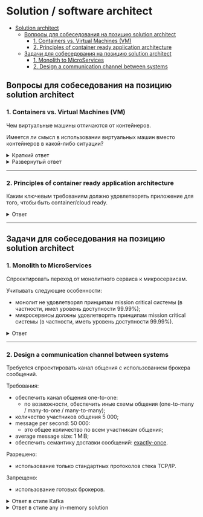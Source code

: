# Solution / software architect

<!--ts-->
* [Solution architect](#solution-architect)
   * [Вопросы для собеседования на позицию solution architect](#вопросы-для-собеседования-на-позицию-solution-architect)
      * [1. Containers vs. Virtual Machines (VM)](#1-containers-vs-virtual-machines-vm)
      * [2. Principles of container ready application architecture](#2-principles-of-container-ready-application-architecture)
   * [Задачи для собеседования на позицию solution architect](#задачи-для-собеседования-на-позицию-solution-architect)
      * [1. Monolith to MicroServices](#1-monolith-to-microservices)
      * [2. Design a communication channel between systems](#2-design-a-communication-channel-between-systems)

<!-- Added by: runner, at: Mon Jan 10 11:04:15 UTC 2022 -->

<!--te-->

## Вопросы для собеседования на позицию solution architect

### 1. Containers vs. Virtual Machines (VM)

Чем виртуальные машины отличаются от контейнеров.

Имеется ли смысл в использовании виртуальных машин вместо контейнеров в какой-либо ситуации?

<details><summary markdown="span">Краткий ответ</summary>

Виртуальные машины могут использоваться вместо контейнеров в ситуации, когда:

Требуется:
* максимальный уровень изоляции с точки зрения безопасности
(относительно других процессов, запущенных на том же hardware);
* максимальная оптимизация в коде приложения с учетом низкоуровневых особенностей операционной системы и hardware,
в рамках которого запущено приложения.

Допускается:
* дополнительные затраты ресурсов (каждая VM довольно тяжеловесна, т.к. включает в себя всю 
операционную систему, включая её ядро);
* время старта измеримое в минутах (а не в миллисекундах, как в случае с контейнерами).

</details>

<details><summary markdown="span">Развернутый ответ</summary>

Смотрите [здесь](https://www.backblaze.com/blog/vm-vs-containers/).

</details>

---

### 2. Principles of container ready application architecture  

Каким ключевым требованиям должно удовлетворять приложение для того, чтобы быть container/cloud ready.

<details><summary markdown="span">Ответ</summary>

Единого ответа на данный вопрос, пожалуй, не существует, но я бы отметил следующие требования к приложению:
* приложение должно быть stateless;
  * не должно иметь состояния, хранимого единолично в рамках отдельно взятого инстанса (экземпляра);
  * данный пункт не касается хранения данных во вне данных сервисов, т.е. в различных хранилищах:
    * persistent БД;
    * распределенных in-memory хранилищ;
    * message broker'ах;
  * sticky session не должен быть must have:
    * не должно ожидаться "залипания" запросов в рамках клиентской сессии на один и тот же инстанс сервиса 
    (наличие актуальных данных в локальном cache не должно являться обязательной частью бизнес процесса приложения);
* приложение должно быть готово к работе в рамках [оркестрирующей среды](#orchestration-tools):
  * должны быть предусмотрены меры для:
    * [трассировки запросов](https://www.codemotion.com/magazine/dev-hub/backend-dev/troubleshooting-debugging-microservices/):
      * например, посредством каких-либо инфраструктурных решений по типу proxy sidecar'ов (например, istio), 
      которые возьмут на себя задачу обогащения запросов информацией для возможности трассировки;
    * [журналирования (logging and crash reporting)](https://www.codemotion.com/magazine/dev-hub/backend-dev/troubleshooting-debugging-microservices/):
      * выбрать централизованную или децентрализованную систему логирования (либо их гибрид, например, 
      все логи уровня ERROR отправлять в централизованную систему, а остальные оставлять в рамках инстанса);
      * предусмотреть возможность поиска и работы с логами (при поиске логов по конкретному запросу данный вопрос 
      напрямую пересекается с трассировкой запросов);
    * мониторинга:
      * выбрать подходящую модель мониторинга в рамках распределенной среды:
        * например, воспользоваться асинхронной моделью работы Prometheus:
          * discover targets;
          * polling each target every x time;
    * аудита:
      * выбрать между синхронной или асинхронной моделью отправки событий, либо выбрать гибрид из этих моделей:
        * критически важные события отправлять синхронно;
        * остальные события отправлять асинхронно (для того, чтобы не замедлять процесс обработки запросов / 
        фоновый процесс на сетевые взаимодействия с внешним сервисом аудита, который может оказаться недоступен);
  * приложение должно быть готово сообщать информацию о своем состоянии оркестрирующей среде:
    * поддерживать механизм сообщения состояния в соответствии с используемой средой оркестрации.  
    Рассмотрим на примере k8s, который с некоторой частотой отправляет определенные http(s) запросы к инстансам сервиса.  
    Данные запросы разбиты на 3 типа и называются пробами:
      * startup prob:
        * Kubelet использует startup пробы, чтобы понять, когда приложение в контейнере было запущено.  
        Если проба настроена, он блокирует liveness и readiness проверки, до момента пока проба не станет успешной, 
        и проверяет, что эта проба не мешает запуску приложения.  
        Это может быть использовано для проверки работоспособности медленно стартующих контейнеров, 
        чтобы избежать убийства kubelet'ом прежде, чем они будут запущены.
      * liveness prob:
        * приложение должно отвечать на эту пробу, если приложение работает;
        * отсутствие ответа на эту пробу в течение определенного интервала времени / количества попыток опроса 
        будет являться сигналом для перезапуска инстанса приложения; 
      * readiness prob:
        * приложение должно отвечать на эту пробу успехом, если оно готово принимать трафик, т.е. если с точки зрения
        бизнес логики приложение имеет все доступне ресурсы (помимо своей работоспособности также должна проверяться
        работоспособность критических важных для данного приложения внешних сервисов);
        * пока pod не перейдет в статус ready, он не будет включен в балансировку нагрузки на данный сервис;
  * приложение должно быть готово к тому, что оно может быть перезапущено при необходимости:
    * причины перезапуска см. выше в пункте с liveness prob;
    * приложение должно быть достаточно легковесным и по возможности автономным:
      * в отличие от виртуальных машин, среды оркестрации контейнерами предполагают, что количество контейнеров 
      может как быстро увеличиваться, так и быстро уменьшаться;
      * время старта приложения должно измеряться в секундах;
      * принцип разделения приложений должен стремиться к fine-grained;
    * желательно, чтобы приложение поддерживало [graceful shutdown](https://linkerd.io/2.10/tasks/graceful-shutdown/):
      * сигнал о необходимости завершения работы приложения в штатном режиме по той или иной причине:
        * количество инстансов сервиса было уменьшено в конфигурации k8s;
        * часть инстансов сервиса выключается для замены их на следующую версию согласно той или иной стратегии 
        deployment ([canary, blue/green, rolling deployment](https://searchitoperations.techtarget.com/answer/When-to-use-canary-vs-blue-green-vs-rolling-deployment));
      * частично обработку сигнала graceful shutdown может на себя взять proxy sidecar (например, istio), 
      который после (сразу или спустя некоторый таймаут) получения TERM сигнала от среды оркестрации будет отклонять 
      все поступающие новые запросы:
        * такой подход поможет решить проблему поступления новых запросов и взятия их в обработку, но не решит
          проблему той или иной фоновой работы, которую теоретически может выполнять приложение (например,
          посредством scheduler'а взять из БД в обработку асинхронную задачу и начать двигать её по бизнес процессу,
          изменяя состояние в БД и общаясь с внешними системами);
      * поддержать обработку graceful shutdown сигнала на уровне приложения:
        * поддержка необходима в случае наличия механизма фоновой обработки задач (подробнее см. в предыдущем пункте);
        * в случае с k8s это выглядит как pre stop hook;
* приложения должны стремиться к низкому уровню связности между друг другом (loosely coupled services):
  * такой подход позволит сделать приложения более независимыми друг от друга;
  * пример подходов, которые при разумном применении в нужных местах помогут снизить связанность сервисов:
    * использование хореографии вместо оркестрации в рамках асинхронных процессов взаимодействия между сервисами;
    * использование sidecar для сбора из локальных данных (временных файлов / in-memory данных) 
    логов / метрик / событий в рамках централизованной системы журналирования / мониторинга / аудита, соответственно;
    * версионирование сервисов согласно [semver 2.0.0](https://semver.org/) и декларирование стандартизированных API:
      * использование стандартизированных спецификаций API (например, в виде OpenAPI), не теряющих обратную 
      совместимость в рамках мажорной версии сервиса;
* при разработке приложения следует использовать наиболее подходящие средства (best-of-breed languages and frameworks):
  * в связи с тем, что сервисы имеют низкую связность (изолированы друг от друга на уровне сетевых интерфейсов и 
  явно самостоятельно не взаимодействуют с инфраструктурными компонентами - см. предыдущий пункт), то в рамках каждого из них 
  можно использовать наиболее подходящие средства для создания сервиса:
    * например:
      * для создания решений на базе искусственного интеллекта следует использовать стек поверх Python (в виду обилия библиотек и
      фреймворков в данной области, адаптированных под python);
      * для создания утилитных средств может быть удобнее использоваться стек поверх Go;
      * для создания "стандартных" enterprise веб приложений достаточно удобно использовать стек технологий Java,
      который имеет множество библиотек и фреймфорков для построения решений в данной области;
    * в качестве разумного и важного ограничения в данном пункте будет выступать возможность компании поддерживать эти
    средства разработки в дальнейшем (вероятно, компания сразу же выберет ограниченный стек технологий, в рамках 
    которого и будет предоставляться выбор).

Помимо требований к самому приложению также должен соблюдаться ряд требований к организационной структуре, 
в рамках которой используется оркеструющая среда:
* компания должна быть готова к особенностям, которые привнесут с собой контейнеры с точки зрения:
  * безопасности;
  * мониторинга;
  * сетевых взаимодействий;
  * контроля и управления над контейнерами.

<a name="orchestration-tools"></a>
<details><summary markdown="span">Примеры средств оркестрации</summary>

* k8s или решений, работающих поверх него:
  * RedHat OpenShift;
  * Rancher;
  * cloud-based managed container orchestration tools:
    * AWS Elastic Kubernetes Service (EKS);
    * Amazon EC2 Container Service (ECS);
    * Google Container Engine (GKE);
    * Azure AKS Service;
    * Digital Ocean Kubernetes Service;
  * Hashicorp Nomad;
  * Docker Swarm;
  * Mesos;
  * orchestration tools to run containers in a serverless way:
    * AWS Fargate;
    * Google Cloud Run;
    * Azure Container Instances.

Подробнее см. [здесь](https://devopscube.com/docker-container-clustering-tools/).
    
</details>

Для предоставления более развернутого ответа следует изучить следующие статьи:
* [Principles of container-based application design](https://www.redhat.com/en/resources/cloud-native-container-design-whitepaper);
* [10 KEY ATTRIBUTES OF CLOUD-NATIVE APPLICATIONS](https://thenewstack.io/10-key-attributes-of-cloud-native-applications/);
* [Best Practices for Running Containers and Kubernetes in Production](https://www.gartner.com/doc/reprints?id=1-26FJDOAI&ct=210608&st=sb).

</details>

---

## Задачи для собеседования на позицию solution architect

### 1. Monolith to MicroServices

Спроектировать переход от монолитного сервиса к микросервисам.

Учитывать следующие особенности:
* монолит не удовлетворял принципам mission critical системы (в частности, имел уровень доступности 99.99%);
* микросервисы должны удовлетворять принципам mission critical системы (в частности, иметь уровень доступности 99.99%).

<details><summary markdown="span">Ответ</summary>

**Обозначим критерии mission critical системы:**

Для достижения уровня доступности mission critical систем (99.99%) должны выполняться следующие минимальные требования:
* приложение должно быть георезервировано:
  * во избежание проблем (отключение электричества / любое происшествие) с отдельно взятым ЦОД (центром обработки данных, 
  т.е. местом, где находятся сервера), необходимо диплоить приложение сразу в несколько ЦОД, желательно достаточно 
  разнесенных друг от друга (например, находящихся в разных городах);
* в рамках каждого ЦОД приложение должно быть развернуто в необходимом количестве инстансов:
  * количество инстансов приложения рассчитывается по формуле: (EL / SL) * MF:
    * EL (expected load) - ожидаемая нагрузка на сервис со стороны потребителей;
    * SL (service load) - максимально выдерживаемая инстансом сервиса нагрузка, количественный показатель которой 
    должен быть получен по результатам проведения НТ (нагрузочного тестирования);
    * MF (multiplication factor) - коэффициент умножения, точный количественный показатель которого может зависеть от
    особенностей приложения:
      * например, приложения использующие принципы кворума рекомендуется развертывать в нечетное количество инстансов:
        * стоит заметить, что в таком случае также следует использовать нечетное количество ЦОД'ов, т.к. например, 
        при разрыве сети между двумя ЦОД'ами будет наблюдаться эффект split brain (при одинаковом количестве инстансов 
        сервиса в каждом ЦОД), который может иметь крайне сложно разрешимые (даже в ручном режиме) последствия 
        после восстановления сети;
      * обычно, данный коэффициент >= 2 даже в условиях, когда один инстанс сервиса с запасом выдерживает заявленную
      нагрузку (на случай всплесков и возникновения неожиданных проблем с одним из инстансов).

_Примечание:_

Я специально выше использовал слово "нагрузка" (load), а не "пропускная способность" (throughput) в единицу времени,
чтобы избежать некоторых тонкостей при оперировании данным понятием.

Понятие пропускной способности (throughput) удобно использовать в ситуациях, когда все поступающие запросы и
действия, необходимые для их обработки одинаковы по размеру и сложности, соответственно:
* запросы могут сильно отличаться по размеру:
  * например, особенно актуально для файловых запросов;
    * для обработки крупных файловых запросов может потребоваться:
      * больше оперативной памяти:
        * если содержимое запроса обрабатывается не потоком;
      * больше места во временном каталоге:
        * если перед обработкой содержимого запроса необходимо выполнить какую-либо проверку
        (например, проверить на соответствие ЭЦП);
      * больше времени на потоковую обработку запроса;
* запросы могут сильно отличаться по количеству действий, необходимых для их обработки:
  * продолжим пример с файловыми запросами, если в рамках файлового запроса может опционально (будет указываться 
  в параметрах запроса) требоваться шифрование/дешифрование и/или наложение/проверка подписи на серверной стороне.

Таким образом, в общем случае, сначала потребуется определить специфику ожидаемой нагрузки, после чего можно будет 
рассчитать минимальное количество инстансов сервиса, необходимое для того, чтобы выдержать данную нагрузку 
(см. выше EL / SL), после чего это количество уже можно будет домножить на коэффициент (см. выше (EL / SL) * MF).

**Приступим к выполнению обозначенных критериев:**

Разделим задачу на несколько более мелких шагов:

<details><summary markdown="span">Сетевой уровень</summary>

Для балансировки запросов между несколькими ЦОД можно воспользоваться одним из следующих подходов:
1. используем технологию [VRRP (Virtual Router Redundancy Protocol)](https://habr.com/ru/post/452490/):
   * заводим один виртуальный IP адрес в сети, доступной потребителю (например, в internet):
     * заводим доменное имя (для удобства потребителя) DNS type A (для IPv4) / type AAAA (для IPv6), 
     которое резолвится в данный виртуальный IP;
   * в каждом из ЦОД заводим свой граничный маршрутизатор (border gateway);
     * для каждого из маршрутизаторов заводим отдельный IP адрес в нашей внутренней сети; 
     * настраиваем граничные маршрутизаторы нашей сети на работу в режиме VRRP 
     (следует использовать маршрутизаторы с поддержкой данной технологии);
     * данное решение:
       * самое дорогое;
       * обеспечивает самые высокие гарантии доступности сервиса; 
       * может обеспечивать высокие гарантии равномерности распределения нагрузки;
2. используем балансировку за счет особенностей DNS type A (для IPv4) / type AAAA (для IPv6):
   * в каждом из ЦОД заводим свой граничный маршрутизаторов (border gateway);
   * для каждого из маршрутизаторов заводим отдельный IP адрес в сети, доступной потребителю (например, в internet);
   * заводим доменное имя, которое может резолвиться в любой из данных IP адресов (по умолчанию, с использованием
   алгоритма round-robin);
   * данное решение:
     * самое дешевое и простое;
     * при обновлении DNS записи (удалении/добавлении/изменении IP адреса(ов)) обновленные данные будут
     гарантировано получены на каждом клиенте только спустя определенный выставленный для этой записи
     [TTL](https://support.google.com/a/answer/48090?hl=ru#TTL);
     * не проверяет доступность сервисов по IP адресам, по возвращаемым в ответе на DNS запрос
     (не для fail-over систем);
     * не гарантирует равномерности распределения нагрузки:
       * например, если каждый второй запрос - это health check, а ЦОД всего два, то вся реальная нагрузка будет 
       уходить на один и тот же ЦОД, а все health check запросы - на второй;
3. ToDo: интервьювер сказал, что имеется еще какая-то возможность балансировки за счет особенностей работы DNS typa A,
  если специфичный ответ от DNS сервера поддерживает браузер, но я сходу не нашел как даже в 
  [RFC1035](https://datatracker.ietf.org/doc/html/rfc1035);
4. используем технологию client-side load balancing:
   * в каждом из ЦОД заводим свой граничный маршрутизатор (border gateway);
   * для каждого из маршрутизаторов заводим отдельный IP адрес в сети, доступной потребителю (например, в internet);
   * клиентская сторона сама выбирает на IP адрес какого из ЦОД направиться:
     * для достижения условий равномерной нагрузки и доступности сервисов необходимо:
       * периодически опрашивать каждый из IP адресов информацию о нагрузке (отсутствие ответа воспринимается, 
       как недоступность):
         * чтобы основной сервис не упал под наплывом таких запросов в рамках каждого ЦОД следует на отдельный IP 
         адрес выделить самостоятельный сервис:
           * собирающий информацию о доступности и нагруженности сервисов 
           (с использованием метрик оркестрирующей среды);
           * выдающий на запросы потребителей заранее собранную информацию;
   * для удобства использования данного подхода на клиентской стороне должна использоваться библиотека для работы 
   с данным сервисом (в несколько ином use-case, но схожий подход используется в таком продукте как Kafka);
   * данное решение:
     * самое неудобное для потребителя (клиента);
     * может обеспечить высокие гарантии доступности сервиса;
     * может обеспечить достаточно равномерную распределенность нагрузки:
       * достижимо только в случае, если библиотека в том или ином виде запрашивает у сервеной стороны информацию 
       о текущей нагруженности точек балансировки.

</details>

<details><summary markdown="span">Уровень приложений</summary>

* разметить в монолитном сервисе самодостаточные с точки зрения бизнес логики области:
  * таким образом, чтобы бизнес-приложениям не приходилось общаться друг с другом;
    * исключением будут являться:
      * платформенные сервисы (аудит/мониторинг/журналирование);
      * в некоторых случаях часто переиспользуемые части бизнес-сервисов:
        * по возможности, общение с такими сервисами строиться с учетом низкого уровню связности 
        (loosely coupled services);
* каждую размеченную бизнес область оформить в виде отдельного микросервиса:
  * при разработке приложения следует использовать наиболее подходящие средства (best-of-breed languages and frameworks):
    * в связи с тем, что сервисы имеют низкую связность (изолированы друг от друга на уровне сетевых интерфейсов и
      явно самостоятельно не взаимодействуют с инфраструктурными компонентами - см. предыдущий пункт), то в рамках каждого из них
      можно использовать наиболее подходящие средства для создания сервиса, например:
      * для создания решений на базе искусственного интеллекта следует использовать стек поверх Python (в виду обилия библиотек и
        фреймворков в данной области, адаптированных под python);
      * для создания утилитных средств может быть удобнее использоваться стек поверх Go;
      * для создания "стандартных" enterprise веб приложений достаточно удобно использовать стек технологий Java,
        который имеет множество библиотек и фреймфорков для построения решений в данной области;
      * в качестве разумного и важного ограничения в данном пункте будет выступать возможность компании поддерживать эти
      средства разработки в дальнейшем (вероятно, компания сразу же выберет ограниченный стек технологий, в рамках
      которого и будет предоставляться выбор);
* постараться избежать блокирующих вызовов внешних сервисов:
  * если имеется возможность асинхронного метода общения не в ущерб бизнес логике приложения и если
    внешний сервис поддерживает данный способ общения;
  * при необходимости среднесрочного (на какой-либо интервал времени, в процессе которого приложение выполняет
    какие-то шаги) блокирования ресурсов в БД по возможности использовать
    [optimistic вместо pessimistic lock](https://stackoverflow.com/questions/129329/optimistic-vs-pessimistic-locking);

</details>

<details><summary markdown="span">Уровень внешних сервисов</summary>

* по возможности, общение с такими сервисами строить с учетом низкого уровню связности (loosely coupled services):
  * например, если имеется возможность использования асинхронного метода общения не в ущерб бизнес логике приложения,
  то можно прибегнуть в хореографии, если внешний сервис поддерживает данный способ общения;
* используемое хранилище информации должно быть:
  * персистентным (существовать дольше, чем какой-либо инстанс приложение, работающего с ним);
  * иметь отдельный инстанс БД, развернутый в рамках каждого из ЦОД;
  * объединить инстансы БД в единый кластер, работающий в режиме active-active:
    * обычно, данная технология работает посредством online репликации данных между инстансами БД в разных ЦОД'ах 
    с использованием механизма [redo log](https://habr.com/ru/post/132107/) (фактически, это event sourcing модель), 
    т.е. события изменений в данных (в виде version vector), накладываемых на ту или иную структуру БД 
    (например, таблицу) в рамках отдельно взятого инстанса БД:
      * такие события асинхронно реплицируются между инстансами БД в рамках кластера;
    * стоит заметить, что при работе в режиме active-active с асинхронным механизмом репликации (иначе уровень 
    доступности 99.99% недостижим) потенциально будут возникать коллизии в изменениях данных, влекущие определенные 
    бизнес риски, к разрешению которых нужно быть готовым:
      * например, если вы одновременно продали один и тот же последний билет на поезд/самолет двум разным людям,
      запросы которых одновременно обрабатывались в разных ЦОД;
  * рассмотрим пару примеров такой реализации:
    * PostgreSQL: развернуть отдельный инстанс postgres в каждом ЦОД, а затем посредством cluster manager Patroni
    объединить их в единый кластер, работающий в режиме active-active;
    * Oracle Database:
      * использовать готовый solution - Oracle RAC (Real Applications Clusters);
      * развернуть отдельный инстанс Oracle в каждом ЦОД и самостоятельно настроить репликацию между ними 
      с использованием технологии Oracle GoldenGate (необходимо будет написать свои publisher'ы и subscriber'ы, а 
      также самостоятельно разрешать возможные конфликты в изменениях данных).

</details>

</details>

---

### 2. Design a communication channel between systems

Требуется спроектировать канал общения с использованием брокера сообщений.

Требования:
* обеспечить канал общения one-to-one:
  * по возможности, обеспечить иные схемы общения (one-to-many / many-to-one / many-to-many);
* количество участников общения 5 000;
* message per second: 50 000:
  * это общее количество по всем участникам общения;
* average message size: 1 MiB;
* обеспечить семантику доставки сообщений: [exactly-once](https://habr.com/ru/company/badoo/blog/333046/).

Разрешено:
* использование только стандартных протоколов стека TCP/IP.

Запрещено:
* использование готовых брокеров. 

<details><summary markdown="span">Ответ в стиле Kafka</summary>

Для решения данной задачи можно воспользоваться паттернами, заложенными брокером сообщений kafka.

Общее:
* вводится концепция очереди / топика - хранилища сообщений:
  * для возможности распараллеливания процесса обработки запросов очередь/топик разбивается на партиции;
    * пользовательский порядок сообщений соблюдается только в рамках партиции, но не между ними;
    * одновременно писать в одну партицию может не более, чем один Producer;
    * одновременно читать данные из партиции может не более, чем один Consumer;
* вводится концепция producer / consumer:
  * producer - отправитель данных:
    * при отправке данные обогащаются ключом на основании которого алгоритмом 
    [consistent hashing](https://medium.com/system-design-blog/consistent-hashing-b9134c8a9062) выбирается та или 
    иная партиция для размещения сообщения;
  * consumer - получатель данных:
    * каждый consumer получает в монопольное чтение одну или несколько партиций (избавляемся от конкуренции на этапе 
    чтения сообщений);
    * каждый consumer использует polling модель получения данных от брокера (с определенной частотой запрашивает 
    новые данные из полученных на монопольное чтение партиций очереди / топика);
* для пар систем, нуждающихся one-to-one канале общения используется одно из следующих решений:
  * выделяется отдельная очередь / топик;
  * используется одна общая очередь / топик, которая разбивается на партиции на основании статичных correlation ID:
    * correlation ID рассчитываются на основании уникальных идентификаторов систем получателей;
    * каждая партиция по correlation ID для возможности параллельной работы нескольких Consumber'ов также дробится на 
    некоторое количество sub-партиций.

На стороне клиента/получателя:
* использовать канал общения с гарантированной доставкой (HTTP / либо что-то поверх TCP);
* [поддержка идемпотентности](https://www.cloudkarafka.com/blog/apache-kafka-idempotent-producer-avoiding-message-duplication.html):
  * обогащать отправляемые запросы следующей информацией:
    * PID (Producer ID) - уникальный идентификатор отправителя запроса;
    * message sequence number - уникальный идентификатор сообщения в рамках отправителя (within producer);
* [использование batch при отправке](https://medium.com/@sunny_81705/what-makes-apache-kafka-so-fast-71b477dcbf0):
  * например, отправка одного сообщения размером в 10 MiB за один раз значительно быстрее, чем отправка 10 000
    отдельных сообщений по 1 KiB;
  * использование сжатия batch'а данных (например, посредством GZIP или Snappy compression protocols):
    * использовать лишь в случае, когда пропускная способность соизмеримо ниже, чем время, затрачиваемое на компрессию /
      декомпрессию данных;
* если данные не генерируются, а берутся с жесткого диска, то можно воспользоваться технологией zero copy
(подробности технологии см. в описании работы брокера).

На стороне брокера:
* каждая партиция очереди / топика представляет из себя обычный файл;
  * запись в файл выполняется последовательно в порядке поступления запросов на размещение сообщений в партицию 
  от Procuder'ов;
* используется оптимизация при работе с данными посредством использования технологии передачи данных
    [zero copy](https://www.bigdataschool.ru/blog/kafka-page-cashe-and-zero-copy-transfer-technology.html):
  * отсутствие переключения контекста application <-> kernel в рамках процесса отправки данных с диска;
  * минимизация количества копирования данных между буферами до двух:
    * DMA механизм считывает содержимое файла и сохраняет его в буфер адресного пространства ядра;
    * DMA механизм передает данные из буфера ядра в буфер контроллера сетевого интерфейса (NIC,
      network interface controller), чтобы отправить их по сети.
  * активное использование страничных кэшей для оптимизации процесса чтения недавно записанных данных;
* вводится поддержка идемпотентности:
  * каждая партиция дополнительно хранит пары: PID - max message sequence number в рамках этого PID;
  * при поступлении запроса на запись в партицию сообщения, которое уже присутствует в партиции, будет проигнорировано:
    * с учетом использования технологии batch будет вероятнее всего проигнорировано не одно сообщение, а сразу же часть
    batch'а или даже весь за раз.

</details>

<details><summary markdown="span">Ответ в стиле any in-memory solution</summary>

* ToDo: описать

</details>
